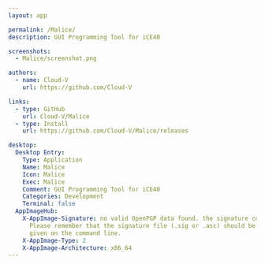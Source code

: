 ```yaml
---
layout: app

permalink: /Malice/
description: GUI Programming Tool for iCE40

screenshots:
  - Malice/screenshot.png

authors:
  - name: Cloud-V
    url: https://github.com/Cloud-V

links:
  - type: GitHub
    url: Cloud-V/Malice
  - type: Install
    url: https://github.com/Cloud-V/Malice/releases

desktop:
  Desktop Entry:
    Type: Application
    Name: Malice
    Icon: Malice
    Exec: Malice
    Comment: GUI Programming Tool for iCE40
    Categories: Development
    Terminal: false
  AppImageHub:
    X-AppImage-Signature: no valid OpenPGP data found. the signature could not be verified.
      Please remember that the signature file (.sig or .asc) should be the first file
      given on the command line.
    X-AppImage-Type: 2
    X-AppImage-Architecture: x86_64
---
```

